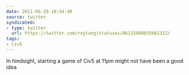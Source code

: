 ```yaml
---
date: 2011-06-29 16:54:48
source: twitter
syndicated:
- type: twitter
  url: https://twitter.com/roytang/statuses/86115409035661312/
tags:
- civ5
---
```


In hindsight, starting a game of Civ5 at 11pm might not have been a good idea